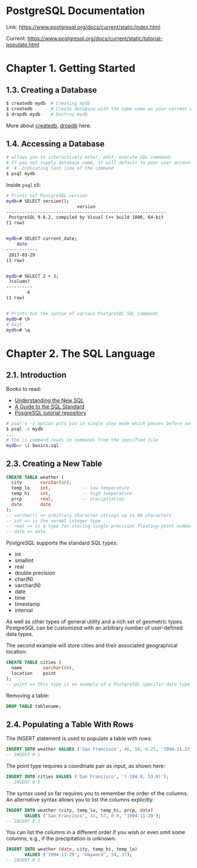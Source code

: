 # PostgreSQL Documentation

Link: https://www.postgresql.org/docs/current/static/index.html

Current: https://www.postgresql.org/docs/current/static/tutorial-populate.html

# Chapter 1. Getting Started

## 1.3. Creating a Database

```bash
$ createdb mydb  # Creating mydb
$ createdb       # Create database with the same name as your current user name
$ dropdb mydb    # Destroy mydb
```

More about [createdb], [dropdb] here.

[createdb]: https://www.postgresql.org/docs/current/static/app-createdb.html
[dropdb]: https://www.postgresql.org/docs/current/static/app-dropdb.html

## 1.4. Accessing a Database

```bash
# allows you to interactively enter, edit, execute SQL commands
# If you not supply database name, it will default to your user account name
# `#` Indicating last line of the command
$ psql mydb
```

Inside `psql` cli:

```bash
# Prints out PostgreSQL version
mydb=# SELECT version();
                           version
-------------------------------------------------------------
 PostgreSQL 9.6.2, compiled by Visual C++ build 1800, 64-bit
(1 row)


mydb=# SELECT current_date;
    date
------------
 2017-03-29
(1 row)


mydb=# SELECT 2 + 2;
 ?column?
----------
        4
(1 row)


# Prints out the syntax of various PostgreSQL SQL commands
mydb=# \h
# Exit
mydb=# \q
```

# Chapter 2. The SQL Language

## 2.1. Introduction

Books to read:

* [Understanding the New SQL]
* [A Guide to the SQL Standard]
* [PosgreSQL tutorial repository]

[Understanding the New SQL]: https://www.postgresql.org/docs/current/static/biblio.html#MELT93
[A Guide to the SQL Standard]: https://www.postgresql.org/docs/current/static/biblio.html#DATE97
[PosgreSQL tutorial repository]: https://github.com/postgres/postgres/tree/master/src/tutorial

```bash
# psql's -s option puts you in single step mode which pauses before sending each statement to the server
$ psql -s mydb
...
# The \i command reads in commands from the specified file
mydb=> \i basics.sql 
```

## 2.3. Creating a New Table

```sql
CREATE TABLE weather (
  city       varchar(80),
  temp_lo    int,            -- low temperature
  temp_hi    int,            -- high temperature
  prcp       real,           -- precipitation
  date       date
);
-- varchar() => arbitrary character strings up to 80 characters
-- int => is the normal integer type
-- real => is a type for storing single precision floating-point numbers
-- date => date
```

PostgreSQL supports the standard SQL types:

* int
* smallint
* real
* double precision
* char(N)
* varchar(N)
* date
* time
* timestamp
* interval

As well as other types of general utility and a rich set of geometric types. PostgreSQL can be customized with an arbitrary number of user-defined data types.

The second example will store cities and their associated geographical location:

```sql
CREATE TABLE cities (
  name        varchar(80),
  location    point
);
-- point => this type is an example of a PostgreSQL-specific data type
```

Removing a table:

```sql
DROP TABLE tablename;
```

## 2.4. Populating a Table With Rows

The INSERT statement is used to populate a table with rows:

```sql
INSERT INTO weather VALUES ('San Francisco', 46, 50, 0.25, '1994-11-27');
-- INSERT 0 1
```

The point type requires a coordinate pair as input, as shown here:

```sql
INSERT INTO cities VALUES ('San Francisco', '(-194.0, 53.0)');
-- INSERT 0 1
```

The syntax used so far requires you to remember the order of the columns. An alternative syntax allows you to list the columns explicitly:

```sql
INSERT INTO weather (city, temp_lo, temp_hi, prcp, date)
       VALUES ('San Francisco', 43, 57, 0.0, '1994-11-29');
-- INSERT 0 1
```

You can list the columns in a different order if you wish or even omit some columns, e.g., if the precipitation is unknown:

```sql
INSERT INTO weather (date, city, temp_hi, temp_lo)
       VALUES ('1994-11-29', 'Hayward', 54, 37);
-- INSERT 0 1
```
